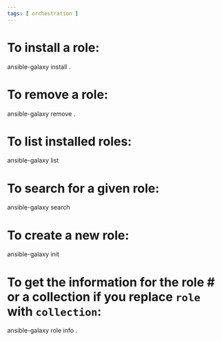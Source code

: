 ```yaml
---
tags: [ orchestration ]
---
```

# To install a role:
ansible-galaxy install <user>.<role>

# To remove a role:
ansible-galaxy remove <user>.<role>

# To list installed roles:
ansible-galaxy list

# To search for a given role:
ansible-galaxy search <role>

# To create a new role:
ansible-galaxy init <role>

# To get the information for the role # or a collection if you replace `role` with `collection`:
ansible-galaxy role info <user>.<role>
